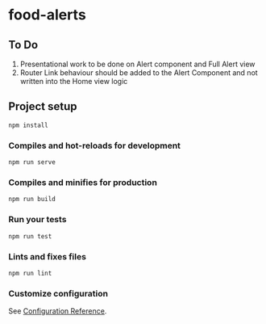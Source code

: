 # food-alerts

## To Do
1. Presentational work to be done on Alert component and Full Alert view
2. Router Link behaviour should be added to the Alert Component and not written into the Home view logic

## Project setup
```
npm install
```

### Compiles and hot-reloads for development
```
npm run serve
```

### Compiles and minifies for production
```
npm run build
```

### Run your tests
```
npm run test
```

### Lints and fixes files
```
npm run lint
```

### Customize configuration
See [Configuration Reference](https://cli.vuejs.org/config/).

